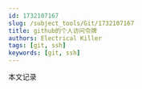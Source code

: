 ```yaml
---
id: 1732107167
slug: /subject_tools/Git/1732107167
title: github的个人访问令牌
authors: Electrical Killer
tags: [git, ssh]
keywords: [git, ssh]
---
```


本文记录
